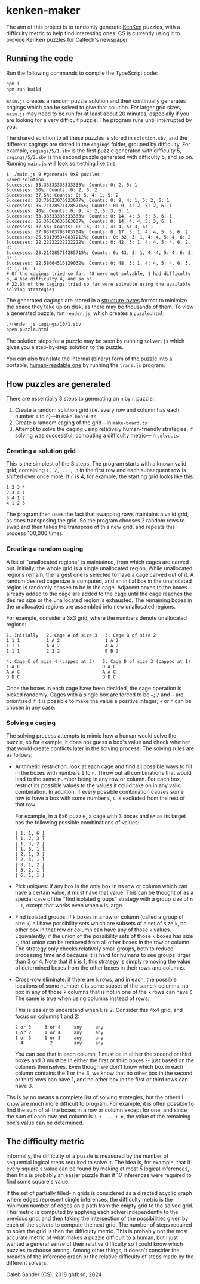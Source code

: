# kenken-maker

The aim of this project is to randomly generate [KenKen](http://kenkenpuzzle.com) puzzles, with a difficulty metric to help find interesting ones.
CS is currently using it to provide KenKen puzzles for Caltech's newspaper.

## Running the code

Run the following commands to compile the TypeScript code:
````bash
npm i
npm run build
````

`main.js` creates a random puzzle solution and then continually generates cagings which can be solved to give that solution.
For larger grid sizes, `main.js` may need to be run for at least about 20 minutes, especially if you are looking for a very difficult puzzle.
The program runs until interrupted by you.

The shared solution to all these puzzles is stored in `solution.sbv`, and the different cagings are stored in the `cagings` folder, grouped by difficulty.
For example, `cagings/5/1.sbv` is the first puzzle generated with difficulty 5, `cagings/5/2.sbv` is the second puzzle generated with difficulty 5, and so on.
Running `main.js` will look something like this:
````
$ ./main.js 9 #generate 9x9 puzzles
Saved solution
Successes: 33.33333333333333%; Counts: 0: 2, 5: 1
Successes: 50%; Counts: 0: 2, 5: 2
Successes: 37.5%; Counts: 0: 5, 4: 1, 5: 2
Successes: 30.76923076923077%; Counts: 0: 9, 4: 1, 5: 2, 6: 1
Successes: 35.714285714285715%; Counts: 0: 9, 4: 2, 5: 2, 6: 1
Successes: 40%; Counts: 0: 9, 4: 2, 5: 3, 6: 1
Successes: 33.33333333333333%; Counts: 0: 14, 4: 3, 5: 3, 6: 1
Successes: 36.36363636363637%; Counts: 0: 14, 4: 4, 5: 3, 6: 1
Successes: 37.5%; Counts: 0: 15, 3: 1, 4: 4, 5: 3, 6: 1
Successes: 37.03703703703704%; Counts: 0: 17, 3: 1, 4: 4, 5: 3, 6: 2
Successes: 25.581395348837212%; Counts: 0: 32, 3: 1, 4: 4, 5: 4, 6: 2
Successes: 22.22222222222222%; Counts: 0: 42, 3: 1, 4: 4, 5: 4, 6: 2, 8: 1
Successes: 23.214285714285715%; Counts: 0: 43, 3: 1, 4: 4, 5: 4, 6: 3, 8: 1
Successes: 22.58064516129032%; Counts: 0: 48, 3: 1, 4: 4, 5: 4, 6: 3, 8: 1, 10: 1
# Of the cagings tried so far, 48 were not solvable, 1 had difficulty 3, 4 had difficulty 4, and so on
# 22.6% of the cagings tried so far were solvable using the available solving strategies
````

The generated cagings are stored in a [structure-bytes](https://github.com/calebsander/structure-bytes) format to minimize the space they take up on disk, as there may be thousands of them.
To view a generated puzzle, run `render.js`, which creates a `puzzle.html`:
````bash
./render.js cagings/10/1.sbv
open puzzle.html
````

The solution steps for a puzzle may be seen by running `solver.js` which gives
you a step-by-step solution to the puzzle.

You can also translate the internal (binary) form of the puzzle into a portable,
[human-readable one](https://github.com/ghfbsd/kenken) by running the `trans.js`
program.

## How puzzles are generated

There are essentially 3 steps to generating an `n` by `n` puzzle:

1. Create a random solution grid (i.e. every row and column has each number `1` to `n`)—in `make-board.ts`
2. Create a random caging of the grid—in `make-board.ts`
3. Attempt to solve the caging using relatively human-friendly strategies; if solving was successful, computing a difficulty metric—in `solve.ts`

### Creating a solution grid

This is the simplest of the 3 steps.
The program starts with a known valid grid, containing `1, 2, ..., n` in the first row and each subsequent row is shifted over once more.
If `n` is 4, for example, the starting grid looks like this:
````
1 2 3 4
2 3 4 1
3 4 1 2
4 1 2 3
````
The program then uses the fact that swapping rows maintains a valid grid, as does transposing the grid.
So the program chooses 2 random rows to swap and then takes the transpose of this new grid, and repeats this process 100,000 times.

### Creating a random caging

A list of "unallocated regions" is maintained, from which cages are carved out.
Initially, the whole grid is a single unallocated region.
While unallocated regions remain, the largest one is selected to have a cage carved out of it.
A random desired cage size is computed, and an initial box in the unallocated region is randomly chosen to be in the cage.
Adjacent boxes to the boxes already added to the cage are added to the cage until the cage reaches the desired size or the unallocated region is exhausted.
The remaining boxes in the unallocated regions are assembled into new unallocated regions.

For example, consider a 3x3 grid, where the numbers denote unallocated regions:
````
1. Initially   2. Cage A of size 3   3. Cage B of size 2
1 1 1          1 A 2                 1 A 2
1 1 1          A A 2                 A A 2
1 1 1          2 2 2                 B B 2

4. Cage C of size 4 (capped at 3)   5. Cage D of size 3 (capped at 1)
1 A C                               D A C
A A C                               A A C
B B C                               B B C
````
Once the boxes in each cage have been decided, the cage operation is picked randomly.
Cages with a single box are forced to be `=`; `/` and `-` are prioritized if it is possible to make the value a positive integer; `+` or `*` can be chosen in any case.

### Solving a caging

The solving process attempts to mimic how a human would solve the puzzle, so for example, it does not guess a box's value and check whether that would create conflicts later in the solving process.
The solving rules are as follows:

- Arithmetic restriction: look at each cage and find all possible ways to fill in the boxes with numbers `1` to `n`.
	Throw out all combinations that would lead to the same number being in any row or column.
	For each box, restrict its possible values to the values it could take on in any valid combination.
	In addition, if every possible combination causes some row to have a box with some number `C`, `C` is excluded from the rest of that row.

	For example, in a 6x6 puzzle, a cage with 3 boxes and `6*` as its target has the following possible combinations of values:
	````
	[ 1, 1, 6 ]
	[ 1, 2, 3 ]
	[ 1, 3, 2 ]
	[ 1, 6, 1 ]
	[ 2, 1, 3 ]
	[ 2, 3, 1 ]
	[ 3, 1, 2 ]
	[ 3, 2, 1 ]
	[ 6, 1, 1 ]
	````
- Pick uniques: if any box is the only box in its row or column which can have a certain value, it must have that value.
	This can be thought of as a special case of the "find isolated groups" strategy with a group size of `n - 1`, except that works even when `n` is large.
- Find isolated groups: if `k` boxes in a row or column (called a group of size `k`) all have possibility sets which are subsets of a set of size `k`, no other box in that row or column can have any of those `k` values.
	Equivalently, if the union of the possibility sets of those `k` boxes has size `k`, that union can be removed from all other boxes in the row or column.
	The strategy only checks relatively small groups, both to reduce processing time and because it is hard for humans to see groups larger than 3 or 4.
	Note that if `k` is 1, this strategy is simply removing the value of determined boxes from the other boxes in their rows and columns.
- Cross-row eliminate: if there are `k` rows, and in each, the possible locations of some number `C` is some subset of the same `k` columns, no box in any of those `k` columns that is not in one of the `k` rows can have `C`.
	The same is true when using columns instead of rows.

	This is easier to understand when `k` is 2.
	Consider this 4x4 grid, and focus on columns 1 and 2:
	````
	2 or 3     3 or 4     any     any
	1 or 2     1 or 4     any     any
	1 or 3     1 or 3     any     any
	  4          2        any     any
	````

	You can see that in each column, 1 must be in either the second or third boxes and 3 must be in either the first or third boxes -- just based on the columns themselves.
	Even though we don't know which box in each column contains the 1 or the 3, we know that no other box in the second or third rows can have 1, and no other box in the first or third rows can have 3.

Ths is by no means a complete list of solving strategies, but the others I know are much more difficult to program.
For example, it is often possible to find the sum of all the boxes in a row or column except for one, and since the sum of each row and column is `1 + ... + n`, the value of the remaining box's value can be determined.

## The difficulty metric

Informally, the difficulty of a puzzle is measured by the number of sequential logical steps required to solve it.
The idea is, for example, that if every square's value can be found by making at most 5 logical inferences, then this is probably an easier puzzle than if 10 inferences were required to find some square's value.

If the set of partially filled-in grids is considered as a directed acyclic graph where edges represent single inferences, the difficulty metric is the minimum number of edges on a path from the empty grid to the solved grid.
This metric is computed by applying each solver independently to the previous grid, and then taking the intersection of the possibilities given by each of the solvers to compute the next grid.
The number of steps required to solve the grid is then the difficulty metric.
This is probably not the most accurate metric of what makes a puzzle difficult to a human, but I just wanted a general sense of their relative difficulty so I could know which puzzles to choose among.
Among other things, it doesn't consider the breadth of the inference graph or the relative difficulty of steps made by the different solvers.

Caleb Sander (CS), 2018
ghfbsd, 2024
